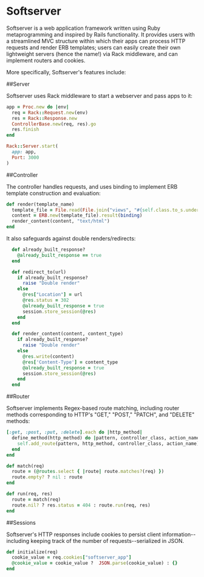 # Softserver

Softserver is a web application framework written using Ruby metaprogramming and inspired by Rails functionality.  It provides users with a streamlined MVC structure within which their apps can process HTTP requests and render ERB templates; users can easily create their own lightweight servers (hence the name!) via Rack middleware, and can implement routers and cookies.  

More specifically, Softserver's features include:

##Server

Softserver uses Rack middleware to start a webserver and pass apps to it:

```ruby
app = Proc.new do |env|
  req = Rack::Request.new(env)
  res = Rack::Response.new
  ControllerBase.new(req, res).go
  res.finish
end

Rack::Server.start(
  app: app,
  Port: 3000
)
```

##Controller

The controller handles requests, and uses binding to implement ERB template construction and evaluation:

```ruby
def render(template_name)
  template_file = File.read(File.join("views", "#{self.class.to_s.underscore}", "#{template_name}.html.erb"))
  content = ERB.new(template_file).result(binding)
  render_content(content, "text/html")
end
```

It also safeguards against double renders/redirects:

```ruby
  def already_built_response?
    @already_built_response == true
  end

  def redirect_to(url)
    if already_built_response?
      raise "Double render"
    else
      @res["Location"] = url
      @res.status = 302
      @already_built_response = true
      session.store_session(@res)
    end
  end

  def render_content(content, content_type)
    if already_built_response?
      raise "Double render"
    else
      @res.write(content)
      @res['Content-Type'] = content_type
      @already_built_response = true
      session.store_session(@res)
    end
  end
```
##Router

Softserver implements Regex-based route matching, including router methods corresponding to HTTP's "GET," "POST," "PATCH", and "DELETE" methods:

```ruby
[:get, :post, :put, :delete].each do |http_method|
  define_method(http_method) do |pattern, controller_class, action_name|
    self.add_route(pattern, http_method, controller_class, action_name)
  end
end

def match(req)
  route = (@routes.select { |route| route.matches?(req) })
  route.empty? ? nil : route
end

def run(req, res)
  route = match(req)
  route.nil? ? res.status = 404 : route.run(req, res)
end
```

##Sessions

Softserver's HTTP responses include cookies to persist client information--including keeping track of the number of requests--serialized in JSON.

```ruby
def initialize(req)
  cookie_value = req.cookies["softserver_app"]
  @cookie_value = cookie_value ?  JSON.parse(cookie_value) : {}
end
```
